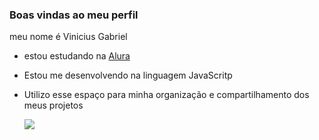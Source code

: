 ### Boas vindas ao meu perfil

meu nome é Vinicius Gabriel

- estou estudando na [Alura](https://www.alura.com.br)
- Estou me desenvolvendo na linguagem JavaScritp
- Utilizo esse espaço para minha organização e compartilhamento dos meus projetos

  ![](https://media1.tenor.com/m/mCiM7CmGGI4AAAAC/naruto.gif)
